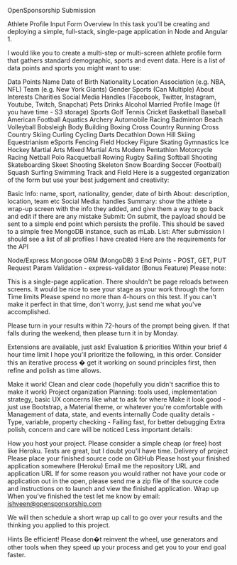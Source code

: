 OpenSponsorship Submission

Athlete Profile Input Form
Overview
In this task you'll be creating and deploying a simple, full-stack, single-page application in Node and Angular 1.

I would like you to create a multi-step or multi-screen athlete profile form that gathers standard demographic, sports and event data. Here is a list of data points and sports you might want to use:

Data Points
Name
Date of Birth
Nationality
Location
Association (e.g. NBA, NFL)
Team (e.g. New York Giants)
Gender
Sports (Can Multiple)
About
Interests
Charities
Social Media Handles (Facebook, Twitter, Instagram, Youtube, Twitch, Snapchat)
Pets
Drinks Alcohol
Married
Profile Image (If you have time - S3 storage)
Sports
Golf
Tennis
Cricket
Basketball
Baseball
American Football
Aquatics
Archery
Automobile Racing
Badminton
Beach Volleyball
Bobsleigh
Body Building
Boxing
Cross Country Running
Cross Country Skiing
Curling
Cycling
Darts
Decathlon
Down Hill Skiing
Equestrianism
eSports
Fencing
Field Hockey
Figure Skating
Gymnastics
Ice Hockey
Martial Arts
Mixed Martial Arts
Modern Pentathlon
Motorcycle Racing
Netball
Polo
Racquetball
Rowing
Rugby
Sailing
Softball
Shooting
Skateboarding
Skeet Shooting
Skeleton
Snow Boarding
Soccer (Football)
Squash
Surfing
Swimming
Track and Field
Here is a suggested organization of the form but use your best judgement and creativity:

Basic Info: name, sport, nationality, gender, date of birth
About: description, location, team etc
Social Media: handles
Summary: show the athlete a wrap-up screen with the info they added, and give them a way to go back and edit if there are any mistake
Submit: On submit, the payload should be sent to a simple end point which persists the profile. This should be saved to a simple free MongoDB instance, such as mLab.
List: After submission I should see a list of all profiles I have created
Here are the requirements for the API

Node/Express
Mongoose ORM (MongoDB)
3 End Points - POST, GET, PUT
Request Param Validation - express-validator (Bonus Feature)
Please note:

This is a single-page application. There shouldn't be page reloads between screens.
It would be nice to see your stage as your work through the form
Time limits
Please spend no more than 4-hours on this test. If you can't make it perfect in that time, don't worry, just send me what you've accomplished.

Please turn in your results within 72-hours of the prompt being given. If that falls during the weekend, then please turn it in by Monday.

Extensions are available, just ask! 
Evaluation & priorities
Within your brief 4 hour time limit I hope you'll prioritize the following, in this order. Consider this an iterative process � get it working on sound principles first, then refine and polish as time allows.

Make it work!
Clean and clear code (hopefully you didn't sacrifice this to make it work)
Project organization
Planning: tools used, implementation strategy, basic UX concerns like what to ask for where
Make it look good - just use Bootstrap, a Material theme, or whatever you're comfortable with
Management of data, state, and events internally
Code quality details - Type, variable, property checking - Failing fast, for better debugging
Extra polish, concern and care will be noticed
Less important details:

How you host your project. Please consider a simple cheap (or free) host like Heroku.
Tests are great, but I doubt you'll have time.
Delivery of project
Please place your finished source code on GitHub
Please host your finished application somewhere (Heroku)
Email me the repository URL and application URL
If for some reason you would rather not have your code or application out in the open, please send me a zip file of the source code and instructions on to launch and view the finished application.
Wrap up
When you've finished the test let me know by email: ishveen@opensponsorship.com

We will then schedule a short wrap up call to go over your results and the thinking you applied to this project.

Hints
Be efficient! Please don�t reinvent the wheel, use generators and other tools when they speed up your process and get you to your end goal faster.
